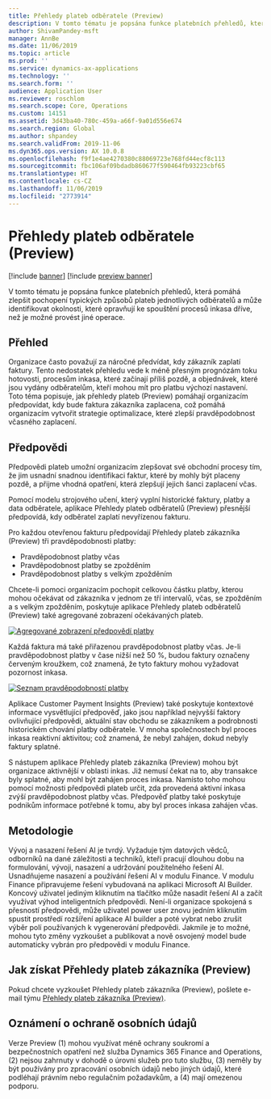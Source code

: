 ```yaml
---
title: Přehledy plateb odběratele (Preview)
description: V tomto tématu je popsána funkce platebních přehledů, která pomáhá zlepšit pochopení typických způsobů plateb jednotlivých odběratelů a může identifikovat okolnosti, které opravňují ke spouštění procesů inkasa dříve, než jste provedli jiné operace.
author: ShivamPandey-msft
manager: AnnBe
ms.date: 11/06/2019
ms.topic: article
ms.prod: ''
ms.service: dynamics-ax-applications
ms.technology: ''
ms.search.form: ''
audience: Application User
ms.reviewer: roschlom
ms.search.scope: Core, Operations
ms.custom: 14151
ms.assetid: 3d43ba40-780c-459a-a66f-9a01d556e674
ms.search.region: Global
ms.author: shpandey
ms.search.validFrom: 2019-11-06
ms.dyn365.ops.version: AX 10.0.8
ms.openlocfilehash: f9f1e4ae4270380c88069723e768fd44ecf8c113
ms.sourcegitcommit: fbc106af09bdadb860677f590464fb93223cbf65
ms.translationtype: HT
ms.contentlocale: cs-CZ
ms.lasthandoff: 11/06/2019
ms.locfileid: "2773914"
---
```

# <a name="customer-payment-insights-preview"></a>Přehledy plateb odběratele (Preview)

[!include [banner](../includes/banner.md)]
[!include [preview banner](../includes/preview-banner.md)]

V tomto tématu je popsána funkce platebních přehledů, která pomáhá zlepšit pochopení typických způsobů plateb jednotlivých odběratelů a může identifikovat okolnosti, které opravňují ke spouštění procesů inkasa dříve, než je možné provést jiné operace. 

## <a name="overview"></a>Přehled

Organizace často považují za náročné předvídat, kdy zákazník zaplatí faktury. Tento nedostatek přehledu vede k méně přesným prognózám toku hotovosti, procesům inkasa, které začínají příliš pozdě, a objednávek, které jsou vydány odběratelům, kteří mohou mít pro platbu výchozí nastavení. Toto téma popisuje, jak přehledy plateb (Preview) pomáhají organizacím předpovídat, kdy bude faktura zákazníka zaplacena, což pomáhá organizacím vytvořit strategie optimalizace, které zlepší pravděpodobnost včasného zaplacení. 

## <a name="predictions"></a>Předpovědi

Předpovědi plateb umožní organizacím zlepšovat své obchodní procesy tím, že jim usnadní snadnou identifikaci faktur, které by mohly být placeny pozdě, a přijme vhodná opatření, která zlepšují jejich šanci zaplacení včas.

Pomocí modelu strojového učení, který vyplní historické faktury, platby a data odběratele, aplikace Přehledy plateb odběratelů (Preview) přesnější předpovídá, kdy odběratel zaplatí nevyřízenou fakturu.

Pro každou otevřenou fakturu předpovídají Přehledy plateb zákazníka (Preview) tři pravděpodobnosti platby:

-   Pravděpodobnost platby včas 
-   Pravděpodobnost platby se zpožděním
-   Pravděpodobnost platby s velkým zpožděním

Chcete-li pomoci organizacím pochopit celkovou částku platby, kterou mohou očekávat od zákazníka v jednom ze tří intervalů, včas, se zpožděním a s velkým zpožděním, poskytuje aplikace Přehledy plateb odběratelů (Preview) také agregované zobrazení očekávaných plateb.

[![Agregované zobrazení předpovědí platby](./media/graphic-payment-reports.png)](./media/graphic-payment-reports.png)

Každá faktura má také přiřazenou pravděpodobnost platby včas. Je-li pravděpodobnost platby v čase nižší než 50 %, budou faktury označeny červeným kroužkem, což znamená, že tyto faktury mohou vyžadovat pozornost inkasa. 

[![Seznam pravděpodobností platby](./media/customer-pymnt-probability-list.png)](./media/customer-pymnt-probability-list.png)

Aplikace Customer Payment Insights (Preview) také poskytuje kontextové informace vysvětlující předpověď, jako jsou například nejvyšší faktory ovlivňující předpovědi, aktuální stav obchodu se zákazníkem a podrobnosti historickém chování platby odběratele. V mnoha společnostech byl proces inkasa reaktivní aktivitou; což znamená, že nebyl zahájen, dokud nebyly faktury splatné. 

S nástupem aplikace Přehledy plateb zákazníka (Preview) mohou být organizace aktivnější v oblasti inkas. Již nemusí čekat na to, aby transakce byly splatné, aby mohl být zahájen proces inkasa. Namísto toho mohou pomocí možnosti předpovědi plateb určit, zda provedená aktivní inkasa zvýší pravděpodobnost platby včas. Předpověď platby také poskytuje podnikům informace potřebné k tomu, aby byl proces inkasa zahájen včas.

## <a name="methodology"></a>Metodologie

Vývoj a nasazení řešení AI je tvrdý. Vyžaduje tým datových vědců, odborníků na dané záležitosti a techniků, kteří pracují dlouhou dobu na formulování, vývoji, nasazení a udržování použitelného řešení AI. Usnadňujeme nasazení a používání řešení AI v modulu Finance. V modulu Finance připravujeme řešení vybudovaná na aplikaci Microsoft AI Builder. Koncový uživatel jediným kliknutím na tlačítko může nasadit řešení AI a začít využívat výhod inteligentních předpovědi. Není-li organizace spokojená s přesností předpovědi, může uživatel power user znovu jedním kliknutím spustit prostředí rozšíření aplikace AI builder a poté vybrat nebo zrušit výběr polí používaných k vygenerování předpovědi. Jakmile je to možné, mohou tyto změny vyzkoušet a publikovat a nově osvojený model bude automaticky vybrán pro předpovědi v modulu Finance.

## <a name="how-to-get-customer-payment-insights-preview"></a>Jak získat Přehledy plateb zákazníka (Preview)

Pokud chcete vyzkoušet Přehledy plateb zákazníka (Preview), pošlete e-mail týmu [Přehledy plateb zákazníka (Preview)](mailto:fiap@microsoft.com).

## <a name="privacy-notice"></a>Oznámení o ochraně osobních údajů

Verze Preview (1) mohou využívat méně ochrany soukromí a bezpečnostních opatření než služba Dynamics 365 Finance and Operations, (2) nejsou zahrnuty v dohodě o úrovni služeb pro tuto službu, (3) neměly by být používány pro zpracování osobních údajů nebo jiných údajů, které podléhají právním nebo regulačním požadavkům, a (4) mají omezenou podporu.


